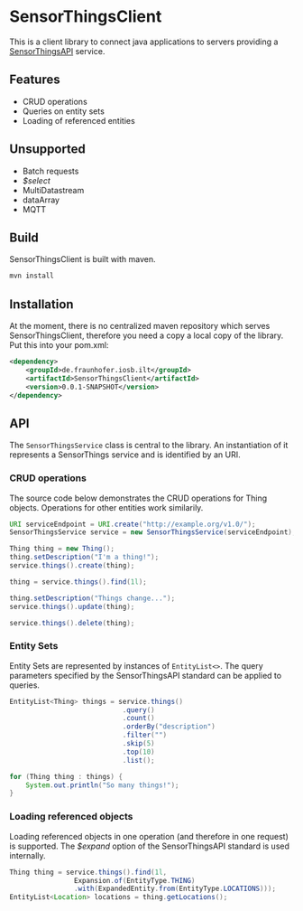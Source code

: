 SensorThingsClient
==================

This is a client library to connect java applications to servers providing a [SensorThingsAPI](https://github.com/opengeospatial/sensorthings) service.

## Features

* CRUD operations
* Queries on entity sets
* Loading of referenced entities

## Unsupported

* Batch requests
* *$select*
* MultiDatastream
* dataArray
* MQTT

## Build

SensorThingsClient is built with maven.

```bash
mvn install
```

## Installation

At the moment, there is no centralized maven repository which serves SensorThingsClient, therefore you need a copy a local copy of the library. Put this into your pom.xml:

```xml
<dependency>
	<groupId>de.fraunhofer.iosb.ilt</groupId>
	<artifactId>SensorThingsClient</artifactId>
	<version>0.0.1-SNAPSHOT</version>
</dependency>
```

## API

The `SensorThingsService` class is central to the library. An instantiation of it represents a SensorThings service and is identified by an URI.

### CRUD operations

The source code below demonstrates the CRUD operations for Thing objects. Operations for other entities work similarily.

```java
URI serviceEndpoint = URI.create("http://example.org/v1.0/");
SensorThingsService service = new SensorThingsService(serviceEndpoint);
```

```java
Thing thing = new Thing();
thing.setDescription("I'm a thing!");
service.things().create(thing);

thing = service.things().find(1l);

thing.setDescription("Things change...");
service.things().update(thing);

service.things().delete(thing);
```

### Entity Sets

Entity Sets are represented by instances of `EntityList<>`. The query parameters specified by the SensorThingsAPI standard can be applied to queries.

```java
EntityList<Thing> things = service.things()
							.query()
							.count()
							.orderBy("description")
							.filter("")
							.skip(5)
							.top(10)
							.list();

for (Thing thing : things) {
	System.out.println("So many things!");
}
```

### Loading referenced objects

Loading referenced objects in one operation (and therefore in one request) is supported. The *$expand* option of the SensorThingsAPI standard is used internally.

```java
Thing thing = service.things().find(1l, 
				Expansion.of(EntityType.THING)
				.with(ExpandedEntity.from(EntityType.LOCATIONS)));
EntityList<Location> locations = thing.getLocations();
```
